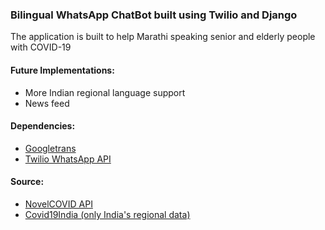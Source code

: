 ### Bilingual WhatsApp ChatBot built using Twilio and Django
The application is built to help Marathi speaking senior and elderly people
with COVID-19 

#### Future Implementations:
- More Indian regional language support
- News feed

#### Dependencies: 
- [Googletrans](https://py-googletrans.readthedocs.io/en/latest/)
- [Twilio WhatsApp API](https://www.twilio.com/whatsapp)

#### Source:
- [NovelCOVID API](https://github.com/NovelCOVID/API)
- [Covid19India (only India's regional data)](https://www.covid19india.org/)
